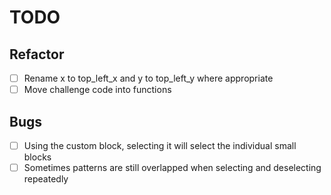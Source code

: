 # TODO

## Refactor

- [ ] Rename x to top_left_x and y to top_left_y where appropriate
- [ ] Move challenge code into functions

## Bugs

- [ ] Using the custom block, selecting it will select the individual small blocks
- [ ] Sometimes patterns are still overlapped when selecting and deselecting repeatedly
